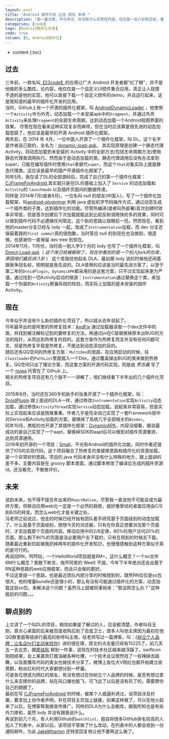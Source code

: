 ```yaml
---
layout: post
title: "Android 插件化的 过去 现在 未来 "
description: "第一篇文章，作为序文，并没有什么实质性内容，仅仅是一些八卦和历史，重效率的朋友可以选择直接跳过。 "
categories: [code]
tags: [Android插件化开发]
code: true 
column: [6, Android插件化]
---
```

* content
{:toc}

<h2>过去</h2>  

三年前，一款名叫[【23code】](http://www.23code.com/)的应用让广大 Android 开发者都"红了眼"，并不是他做的多么酷炫，论内容，他仅仅是一个自定义UI控件集合应用，真正让人捉摸不透的是他的实现，他可以直接下载一个自定义控件的demo，并且运行起来，这是我知道的最早的插件化开发的应用。  
当时，Github上有一个开源的插件化框架，叫 [AndroidDynamicLoader](https://github.com/mmin18/AndroidDynamicLoader) ，他使用一个```Activity```作为外壳，动态加载一个未安装apk中的```Fragment```，并通过外壳```Activity```来处理```Fragment```的全部生命周期，达到动态加载一个Android视图界面的效果。 尽管在现在看来这种实现复杂而麻烦，但在当时应该算是很先进的动态加载思路了。他应该是最早的开源 Android 插件化框架。  
两年前，在 2014 年 4月，一位中国人开源了一个插件化框架，叫 DL。这个名字是作者自己取的，全名为：[dynamic-load-apk](https://github.com/singwhatiwanna/dynamic-load-apk)。 其实现原理是创建一个静态代理 Activity，将动态加载到未安装的 Activity 中的全部方法(包括生命周期方法)使用静态代理类调用执行。然而由于是动态加载的类，静态代理调用后没有办法拿到super，只能在编写插件时使用```that```来替代```super```，而这个```that```对象实际上就是静态代理类。这应该是最早的国产开源插件化框架了。  
同年5月，我在读了DL的全部源码后，完成了自己的第一个插件化框架：[CJFrameForAndroid](https://github.com/kymjs/CJFrameForAndroid),其实就只是在DL的基础上加入了 ```Service``` 的动态加载和```Activity```的 ```launchmode``` 以及插件页面间的数据传递。    
同样是 2014年7月(或者8月)，一位名叫 null 的朋友(中国人)，写了一个插件化加载框架，叫[android-pluginmgr](https://github.com/houkx/android-pluginmgr/tree/dev)  利用 java 虚拟机字节码操作方式，通过动态生成一个插件类的子类，达到插件化的功能。尽管热编译(或者叫热部署)首次创建时效率非常低，但是首次创建后下次加载就能达到比起反射调用快的多的效果，同时可以做到插件代码不必遵循任何限定。这个新的思路让我眼前一亮。然而现在，看到他的master分支已经与 lody 一起，改成了```Instrumentation```加载，而 dev 分支还保留着我的```first commit```真的很抱歉，当时答应 null 的到现在也没做到，很遗憾，也感谢你一直保留 dev tree 到现在。  
2014年11月，11月份，当时高一刚入学3个月的 lody 也写了一个插件化框架，叫[Direct-Load-apk](http://git.oschina.net/oycocean/Direct-Load-apk)（ *这个库已经被删除了，现在你看到的是一个别人fork的仓库，原因咱们最后讲八卦* ） 这个库我给他起名 DLA，最初跟 lody 说的时候他还闹着跟我争冠名权，明明就是我先说的。DLA使用的应该是当时最先进方案了，以至于第二年的```DroidPlugin```，```DynamicAPK```都采用的是这套方案，只不过实现起来更为严谨。通过找到一切Activity启动的根源：```Instrumentation```通过替换这个类，来加载一个伪装的```Activity```欺骗系统的校验，而实际上加载的是未安装的插件Activity。  

<h2>现在</h2> 

今年似乎并没有什么新的插件化项目了，所以就从去年说起了。  
15年最早出的是阿里的热修复技术：[AndFix](https://github.com/alibaba/AndFix)  通过加载器读取一个dex文件中的类，并找到被注解标记到的要修复的方法，再通过jni在C层替换掉原本出BUG的方法的指针，从而达到热修复的目的。这套方案作为热修复而言并没有任何问题可言，但是热修复毕竟是热修复，不能达到动态添加的目的。  
随后还有QQ空间的热修复方案：```MultiDex```的思路，在应用启动的时候，往```Classloader```的```PathList```里面插入一个Dex，通过覆盖掉出BUG的类来做到热修复。QQ空间只出了理论方案，而这套方案的开源代码实现，则是由 *贾吉鑫* 写了一个 [nuwa](https://github.com/jasonross/Nuwa) 托管在了 Github 上。   
相关的热修复项目还有几个就不一一讲解了，咱们继续看下半年出的几个插件化项目。  

2015年8月，当时还在360手机助手的张勇开源了一个插件化框架，叫：[DroidPlugin](https://github.com/Qihoo360/DroidPlugin) 跟上面说的DLA一样，通过修改```Instrumentation```实现```Activity```动态加载，通过修改```ActivityThread```实现```Service```动态加载。说起来非常容易，但是实际上实现起来应该是困难重重。作者几乎是完全自己实现了一套Framework层中对Service和Activity加载的方案，替换掉了系统几乎全部相关的```Binder```。   
同年10月，携程的也开源了其插件化框架：[DynamicAPK](https://github.com/CtripMobile/DynamicAPK)，内容没细看，据说最成功的是自己实现了一个aapt，替换掉SDK的aapt后可以做到对插件资源重排，达到资源通用。  
2016年初开源的一个项目：[Small](https://github.com/wequick/Small/tree/master/Android)，不光有Android的插件化功能，同时作者还提供了IOS的实现代码。这个项目融合了热修复的类替换思路和插件化的资源加载，是一个非常好的思路。项目的 java 代码本身并没有什么特殊的地方，跟上面讲的差不多，主要内容是在 groovy 脚本里面，通过脚本修改了编译后生成的插件资源id。还没看完，不敢做评价。  

<h2>未来  </h2>

说到未来，也不得不提去年出来的```ReactNative```，尽管我一直说他不可能会成为最终方案，但移动应用web化一定是一个必然的趋势，就好像曾经的桌面应用由C/S到B/S的转变。而怎么web化才是关键之处。   
冯老师之前说过，他走的时候已经开始有团队着手研究基于页面级别的动态加载了。什么是基于页面级别，想想今天的浏览器，只有在你真正想要浏览那个页面时，才去加载那个页面的内容。移动应用中的2/8定律，80%的用户访问20%的页面，那么剩下80%的页面是没必要用户去下载的，只有在用到的时候去下载。随着最近重新捡起被我扔掉两年的插件化开发知识，也慢慢感触到这种方案似乎真的是可行的。  
再说回RN，呵呵哒，一个HelloWorld项目就是8M+，这什么概念？一个so文件6M什么概念？我敢下断言，抛开阿里的 WeeX 不提，今年下半年绝对还会出基于RN这种思路的web应用框架，而且只会做的更好。   
不过这里提一个思路，也是最近团队内部分享的时候想到的，既然RN仅仅是so包很大，他的增量bundle还是很小的，那么有没有可能通过插件化的方案，动态加载这些so包，来解决这个问题？虽然马上就被同事抛来："那没网怎么办？"这种尴尬的问题。。。  

<h2>聊点别的</h2> 
 
上文讲了一个叫DL的项目，相信如果是了解过的人，应该都清楚，作者叫任玉刚，原点心桌面的后来被百度收购后到了百度卫士，很多人叫他主席因为最初在他QQ群里面等级排行最高的称呼叫主席。任老师写过一篇博客，叫：《[树立个人品牌：让名企hr们主动来找你](http://blog.csdn.net/singwhatiwanna/article/details/19174597)》讲的很在理，原文的点击量已经有15225了。前几天五一去北京，跟[廖祜秋](http://weibo.com/liaohuqiu) 聊到一件事，说现在的技术社区越来越浮躁了。swiftcon刚刚结束，会上某嘉宾打酱油被各种吐槽，一个技术会议居然找了一些辣妹去跳舞，以及直播写代码的美女也做技术分享了。微博上各位大V网红也都开始建立收费群，粉丝红利时代大家都想分到一杯羹。  
可是各位想成为网红的朋友，有没有想过在你树立个人品牌的时候，是否有想过拿什么来支撑你的品牌，站在风口猪也能飞，可飞远了以后是没有风了的，需要靠你自己的翅膀了。  
最初在写 [CJFrameForAndroid](https://github.com/kymjs/CJFrameForAndroid) 的时候，被某个人威逼利诱过，说项目涉及抄袭，要求加上协作者声明，并在项目主页加上链接，如果这样做了，可以在他火起来了以后，在博客帮我做宣传推广。同样的DLA为什么会删库，据我所知也是有些外力掺和，虽然 lody 并没有跟我说什么。  
再说到前几个月，有人利用Github的```watchlist```，擅自将很多GitHub排名较高的人加入了列表中，从那以后，该项目不管做了什么改动，在列表中的人都会收到一份通知邮件。为此 [JakeWharton](https://github.com/JakeWharton) 还特意回复他让他不要再这么做了。  

